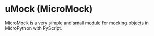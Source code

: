 # uMock (MicroMock)

MicroMock is a very simple and small module for mocking objects in MicroPython
with PyScript. 
